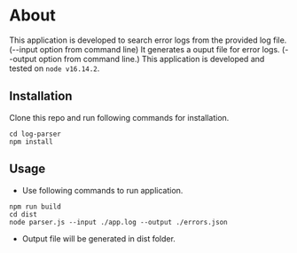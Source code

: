 # About

This application is developed to search error logs from the provided log file. (--input option from command line)
It generates a ouput file for error logs. (--output option from command line.)
This application is developed and tested on `node v16.14.2`.

## Installation

Clone this repo and run following commands for installation.
```
cd log-parser
npm install
```

## Usage

* Use following commands to run application.
```
npm run build
cd dist
node parser.js --input ./app.log --output ./errors.json

```
* Output file will be generated in dist folder.